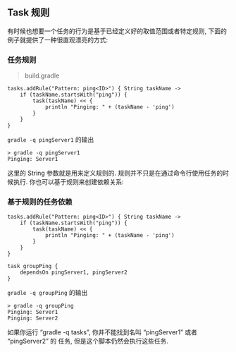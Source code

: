 ## Task 规则

有时候也想要一个任务的行为是基于已经定义好的取值范围或者特定规则, 下面的例子就提供了一种很直观漂亮的方式:

###  任务规则

> build.gradle

```
tasks.addRule("Pattern: ping<ID>") { String taskName ->
    if (taskName.startsWith("ping")) {
        task(taskName) << {
            println "Pinging: " + (taskName - 'ping')
        }
    }
}

```

`gradle -q pingServer1` 的输出

```
> gradle -q pingServer1
Pinging: Server1

```

这里的 String 参数就是用来定义规则的.
规则并不只是在通过命令行使用任务的时候执行. 你也可以基于规则来创建依赖关系:

###  基于规则的任务依赖

```
tasks.addRule("Pattern: ping<ID>") { String taskName ->
    if (taskName.startsWith("ping")) {
        task(taskName) << {
            println "Pinging: " + (taskName - 'ping')
        }
    }
}

task groupPing {
    dependsOn pingServer1, pingServer2
}

```

`gradle -q groupPing` 的输出

```
> gradle -q groupPing
Pinging: Server1
Pinging: Server2

```

如果你运行 “gradle -q tasks”, 你并不能找到名叫 “pingServer1” 或者 “pingServer2” 的 任务, 但是这个脚本仍然会执行这些任务.